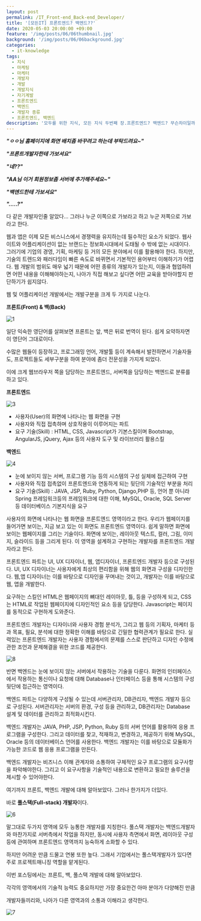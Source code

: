 ```yaml
---
layout: post
permalink: /IT_Front-end_Back-end_Developer/
title: '[모든IT] 프론트엔드? 백엔드??'
date: 2020-05-03 20:00:00 +09:00
feature: '/img/posts/06/06thumbnail.jpg'
background: '/img/posts/06/06background.jpg'
categories:
  - it-knowledge
tags:
  - 지식
  - 마케팅
  - 마케터
  - 개발자
  - 개발
  - 개발지식
  - 자기계발
  - 프론트엔드
  - 백엔드
  - 개발자 종류
  - 프론트엔드, 백엔드
description: '모두를 위한 지식, 모든 지식 두번째 장.프론트엔드? 백엔드? 무슨차이일까'
---
```




***"ㅇㅇ님 홈페이지에 화면 배치좀 바꾸려고 하는데 부탁드려요~"***

***"프론트개발자한테 가보셔요"***

***"네??"***



***"AA님 이거 회원정보좀 서버에 추가해주세요~"***

***"백엔드한테 가보셔요"***

***".....?"***



다 같은 개발자인줄 알았다... 그러나 누군 이쪽으로 가보라고 하고 누군 저쪽으로 가보라고 한다.

웹과 앱은 이제 모든 비스니스에서 경쟁력을 유지하는데 필수적인 요소가 되었다. 웹사이트와 어플리케이션이 없는 브랜드는 정보화시대에서 도태될 수 밖에 없는 시대이다. 그러기에 기업의 경영, 기획, 마케팅 등 거의 모든 분야에서 이를 활용해야 한다. 하지만, 기술의 트렌드와 패러다임이 빠른 속도로 바뀌면서 기본적인 용어부터 이해하기가 어렵다. 웹 개발의 범위도 매우 넓기 때문에 어떤 종류의 개발자가 있는지, 이들과 협업하려면 어떤 내용을 이해해야하는지, 나아가 직접 해보고 싶다면 어떤 교육을 받아야할지 판단하기가 쉽지않다.

웹 및 어플리케이션 개발에서는 개발구분을 크게 두 가지로 나눈다.

**프론트(Front) & 백(Back)** 

![1](/img/posts/06/1.png)

일단 익숙한 영단어를 살펴보면 프론트는 앞, 백은 뒤로 번역이 된다. 쉽게 요약하자면 이 영단어 그대로이다. 

수많은 웹들이 등장하고, 프로그래밍 언어, 개발툴 등이 계속해서 발전하면서 기술자들도, 프로젝트들도 세부구분을 하여 분야에 좀더 전문성을 가지게 되었다. 

이에 크게 웹브라우저 쪽을 담당하는 프론트엔드, 서버쪽을 담당하는 백엔드로 분류를 하고 있다.



**프론트엔드**

![3](/img/posts/06/3.jpg)

- 사용자(User)의 화면에 나타나는 웹 화면을 구현
- 사용자와 직접 접촉하며 상호작용이 이루어지는 파트
- 요구 기술(Skill) : HTML, CSS, Javascript가 기본스킬이며 Bootstrap, AngularJS, jQuery, Ajax 등의 사용자 도구 및 라이브러리 활용스킬



**백엔드**

![4](/img/posts/06/4.jpg)

- 눈에 보이지 않는 서버, 프로그램 기능 등의 시스템의 구성 실체에 접근하여 구현
- 사용자와 직접 접촉없이 프론트엔드와 연동하게 되는 뒷단의 기술적인 부분을 처리
- 요구 기술(Skill) : JAVA, JSP, Ruby, Python, Django,PHP 등, 언어 뿐 아니라 Spring 프레임워크등의 프레임워크에 대한 이해, MySQL, Oracle, SQL Server 등 데이터베이스 기본지식을 요구



사용자의 화면에 나타나는 웹 화면을 프론트엔드 영역이라고 한다. 우리가 웹페이지를 들어가면 보이는, 지금 보고 있는 이 화면도 프론트엔드 영역이다. 쉽게 말하면 화면에 보이는 웹페이지를 그리는 기술이다. 화면에 보이는, 레이아웃 텍스트, 컬러, 그림, 이미지, 슬라이드 등을 그리게 된다. 이 영역을 설계하고 구현하는 개발자를 프론트엔드 개발자라고 한다.

프론트엔드 파트는 UI, UX 디자이너, 웹, 앱디자이너, 프론트엔드 개발자 등으로 구성된다. UI, UX 디자이너는 사용자에게 최상의 편리함을 위해 웹의 화면과 구성을 디자인한다. 웹,앱 디자이너는 이를 바탕으로 디자인을 꾸며내는 것이고, 개발자는 이를 바탕으로 웹, 앱을 개발한다.

요구하는 스킬인 HTML은 웹페이지의 뼈대인 레이아웃, 틀, 등을 구성하게 되고, CSS는 HTML로 작업된 웹페이지에 디자인적인 요소 등을 담당한다. Javascript는 페이지를 동적으로 구현하게 도와준다.

프론트엔드 개발자는 디자이너와 사용자 경험 분석가, 그리고 웹 등의 기획자, 마케터 등과 목표, 필요, 분석에 대한 정확한 이해를 바탕으로 긴밀한 협력관계가 필요로 한다. 실력있는 프론트엔드 개발자는 사용자 경험에서의 문제를 스스로 판단하고 디자인 수정에 관한 조언과 문제해결을 위한 코드를 제공한다. 



![8](/img/posts/06/8.jpg)

반면 백엔드는 눈에 보이지 않는 서버에서 작용하는 기술을 다룬다. 화면의 인터페이스에서 작용하는 통신이나 요청에 대해 Database나 인터페이스 등을 통해 시스템의 구성 뒷단에 접근하는 영역이다.

백엔드 파트는 다양하게 구성될 수 있는데 서버관리자, DB관리자, 백엔드 개발자 등으로 구성된다. 서버관리자는 서버의 환경, 구성 등을 관리하고, DB관리자는 Database 설계 및 데이터를 관리하고 최적화시킨다.

백엔드 개발자는 JAVA, PHP, JSP, Python, Ruby 등의 서버 언어를 활용하여 응용 프로그램을 구성한다. 그리고 데이터를 찾고, 적재하고, 변경하고, 제공하기 위해 MySQL, Oracle 등의 데이터베이스 언어를 사용한다. 백엔드 개발자는 이를 바탕으로 모듈화가 가능한 코드로 웹 응용 프로그램을 만든다.

백엔드 개발자는 비즈니스 이해 관계자와 소통하여 구체적인 요구 프로그램의 요구사항을 파악해야한다. 그리고 이 요구사항을 기술적인 내용으로 변환하고 필요한 솔루션을 제시할 수 있어야한다.



여기까지 프론트, 백엔드 개발에 대해 알아보았다. 그러나 한가지가 더있다.

바로 **풀스택(Full-stack) 개발자**이다.

![6](/img/posts/06/6.jpg)

말그대로 두가지 영역에 모두 능통한 개발자를 지칭한다. 풀스택 개발자는 백엔드개발자와 마찬가지로 서버측에서 작업을 하지만, 동시에 사용자 측면에서 화면, 레이아웃 구성 등에 관여하며 프론트엔드 영역까지 능숙하게 소화할 수 있다.

하지만 어려운 만큼 드물고 연봉 또한 높다. 그래서 기업에서는 풀스택개발자가 있다면 주로 프로젝트매니징 역할을 맡게된다.

이번 포스팅에서는 프론트, 백, 풀스택 개발에 대해 알아보았다.

각각의 영역에서의 기술적 능력도 중요하지만 가장 중요한건 아마 분야가 다양해진 만큼

개발자들끼리와, 나아가 다른 영역과의 소통과 이해라고 생각한다.

 

![7](/img/posts/06/7.jpg)

